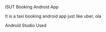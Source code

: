 ISUT Booking Android App

It is a taxi booking android app just like uber, ola 

Android Studio Used


